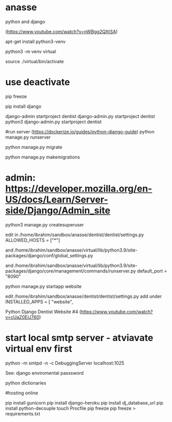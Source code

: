 # anasse

python and django

(https://www.youtube.com/watch?v=nWBgg2QXtSA)

apt-get install python3-venv

python3 -m venv virtual

source ./virtual/bin/activate
# use deactivate

pip freeze

pip install django

django-admin startproject dentist
django-admin.py startproject dentist
python3 django-admin.py startproject dentist

#run server (https://dockerize.io/guides/python-django-guide)
python manage.py runserver

python manage.py migrate

python manage.py makemigrations

# admin: https://developer.mozilla.org/en-US/docs/Learn/Server-side/Django/Admin_site
python3 manage.py createsuperuser

edit
in /home/ibrahim/sandbox/anasse/dentist/dentist/settings.py
ALLOWED_HOSTS = ["*"]

and
/home/ibrahim/sandbox/anasse/virtual/lib/python3.9/site-packages/django/conf/global_settings.py

and 
/home/ibrahim/sandbox/anasse/virtual/lib/python3.9/site-packages/django/core/management/commands/runserver.py
default_port = "8090"

python manage.py startapp website

edit
/home/ibrahim/sandbox/anasse/dentist/dentist/settings.py
add under INSTALLED_APPS = [
 "website", 
 
 Python Django Dentist Website #4
(https://www.youtube.com/watch?v=cUaZ0ElJ760)



# start local smtp server - atviavate virtual env first
python -m smtpd -n -c DebuggingServer localhost:1025

See:
django enviromental passsword

python dictionaries

#hosting online

pip install gunicorn
pip install django-heroku
pip install dj_database_url
pip install python-decouple
touch Procfile
pip freeze
pip freeze > requirements.txt